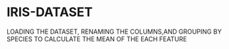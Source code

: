 # IRIS-DATASET
LOADING THE DATASET, RENAMING THE COLUMNS,AND GROUPING BY SPECIES TO CALCULATE THE MEAN OF THE EACH FEATURE
